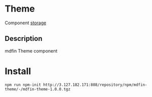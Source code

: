 # Theme

Component [storage](http://3.127.182.171:808/#browse/welcome)

## Description

mdfin Theme component

# Install

`npm run npm-init http://3.127.182.171:808/repository/npm/mdfin-theme/-/mdfin-theme-1.0.0.tgz`
